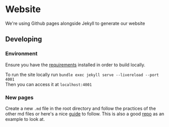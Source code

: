 # Website

We're using Github pages alongside Jekyll to generate our website

## Developing

### Environment

Ensure you have the [requirements](https://jekyllrb.com/docs/installation/#requirements) installed in order to build locally.

To run the site locally run `bundle exec jekyll serve --livereload --port 4001`  
Then you can access it at `localhost:4001`

### New pages

Create a new `.md` file in the root directory and follow the practices of the other md files or here's a nice [guide](http://jmcglone.com/guides/github-pages/) to follow. This is also a good [repo](https://github.com/pmarsceill/just-the-docs) as an example to look at.
